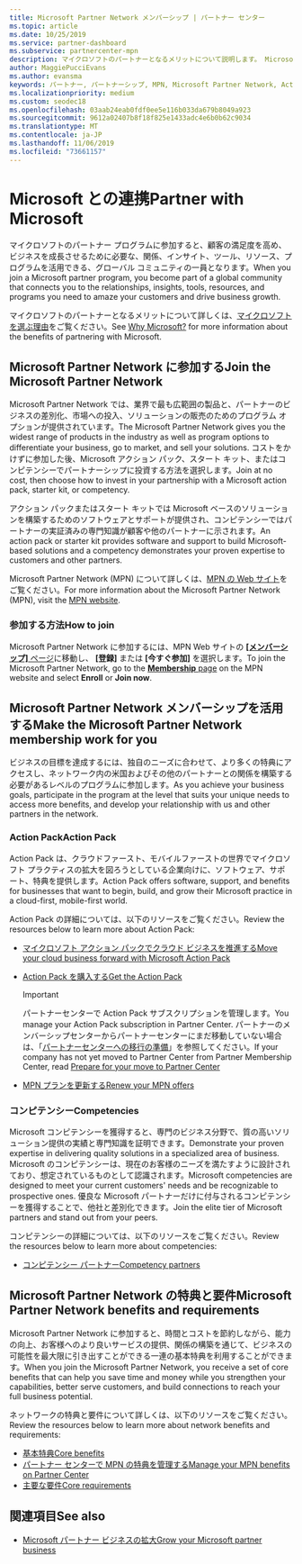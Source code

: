 ```yaml
---
title: Microsoft Partner Network メンバーシップ | パートナー センター
ms.topic: article
ms.date: 10/25/2019
ms.service: partner-dashboard
ms.subservice: partnercenter-mpn
description: マイクロソフトのパートナーとなるメリットについて説明します。 Microsoft Partner Network では、業界で最も広範囲の製品と、パートナーのビジネスの差別化、市場への投入、ソリューションの販売のためのプログラム オプションが提供されています。
author: MaggiePucciEvans
ms.author: evansma
keywords: パートナー, パートナーシップ, MPN, Microsoft Partner Network, Action Pack, MAPS, Action Pack のサブスクリプション, 特典, MPN 特典, メンバーシップ, Silver コンピテンシー, Gold コンピテンシー
ms.localizationpriority: medium
ms.custom: seodec18
ms.openlocfilehash: 03aab24eab0fdf0ee5e116b033da679b8049a923
ms.sourcegitcommit: 9612a02407b8f18f825e1433adc4e6b0b62c9034
ms.translationtype: MT
ms.contentlocale: ja-JP
ms.lasthandoff: 11/06/2019
ms.locfileid: "73661157"
---
```

# <a name="partner-with-microsoft"></a><span data-ttu-id="f2d72-105">Microsoft との連携</span><span class="sxs-lookup"><span data-stu-id="f2d72-105">Partner with Microsoft</span></span>

<span data-ttu-id="f2d72-106">マイクロソフトのパートナー プログラムに参加すると、顧客の満足度を高め、ビジネスを成長させるために必要な、関係、インサイト、ツール、リソース、プログラムを活用できる、グローバル コミュニティの一員となります。</span><span class="sxs-lookup"><span data-stu-id="f2d72-106">When you join a Microsoft partner program, you become part of a global community that connects you to the relationships, insights, tools, resources, and programs you need to amaze your customers and drive business growth.</span></span>

<span data-ttu-id="f2d72-107">マイクロソフトのパートナーとなるメリットについて詳しくは、[マイクロソフトを選ぶ理由](https://partner.microsoft.com/business-opportunities/why-microsoft)をご覧ください。</span><span class="sxs-lookup"><span data-stu-id="f2d72-107">See [Why Microsoft?](https://partner.microsoft.com/business-opportunities/why-microsoft) for more information about the benefits of partnering with Microsoft.</span></span> 

## <a name="join-the-microsoft-partner-network"></a><span data-ttu-id="f2d72-108">Microsoft Partner Network に参加する</span><span class="sxs-lookup"><span data-stu-id="f2d72-108">Join the Microsoft Partner Network</span></span>

<!-- 12/5/18 The content below was copied and pasted directly from the Membership page of the MPN site (https://partner.microsoft.com/membership)-->

<span data-ttu-id="f2d72-109">Microsoft Partner Network では、業界で最も広範囲の製品と、パートナーのビジネスの差別化、市場への投入、ソリューションの販売のためのプログラム オプションが提供されています。</span><span class="sxs-lookup"><span data-stu-id="f2d72-109">The Microsoft Partner Network gives you the widest range of products in the industry as well as program options to differentiate your business, go to market, and sell your solutions.</span></span> <span data-ttu-id="f2d72-110">コストをかけずに参加した後、Microsoft アクション パック、スタート キット、またはコンピテンシーでパートナーシップに投資する方法を選択します。</span><span class="sxs-lookup"><span data-stu-id="f2d72-110">Join at no cost, then choose how to invest in your partnership with a Microsoft action pack, starter kit, or competency.</span></span>

<span data-ttu-id="f2d72-111">アクション パックまたはスタート キットでは Microsoft ベースのソリューションを構築するためのソフトウェアとサポートが提供され、コンピテンシーではパートナーの実証済みの専門知識が顧客や他のパートナーに示されます。</span><span class="sxs-lookup"><span data-stu-id="f2d72-111">An action pack or starter kit provides software and support to build Microsoft-based solutions and a competency demonstrates your proven expertise to customers and other partners.</span></span>

<span data-ttu-id="f2d72-112">Microsoft Partner Network (MPN) について詳しくは、[MPN の Web サイト](https://partner.microsoft.com/commercial)をご覧ください。</span><span class="sxs-lookup"><span data-stu-id="f2d72-112">For more information about the Microsoft Partner Network (MPN), visit the [MPN website](https://partner.microsoft.com/commercial).</span></span>

### <a name="how-to-join"></a><span data-ttu-id="f2d72-113">参加する方法</span><span class="sxs-lookup"><span data-stu-id="f2d72-113">How to join</span></span>

<span data-ttu-id="f2d72-114">Microsoft Partner Network に参加するには、MPN Web サイトの [ **[メンバーシップ]** ページ](https://partner.microsoft.com/membership)に移動し、 **[登録]** または **[今すぐ参加]** を選択します。</span><span class="sxs-lookup"><span data-stu-id="f2d72-114">To join the Microsoft Partner Network, go to the [**Membership** page](https://partner.microsoft.com/membership) on the MPN website and select **Enroll** or **Join now**.</span></span>

## <a name="make-the-microsoft-partner-network-membership-work-for-you"></a><span data-ttu-id="f2d72-115">Microsoft Partner Network メンバーシップを活用する</span><span class="sxs-lookup"><span data-stu-id="f2d72-115">Make the Microsoft Partner Network membership work for you</span></span>

<!-- 10/25/2019 The content below content from the Membership pages of the MPN site (https://partner.microsoft.com/membership) and additional updated content.-->

<span data-ttu-id="f2d72-116">ビジネスの目標を達成するには、独自のニーズに合わせて、より多くの特典にアクセスし、ネットワーク内の米国およびその他のパートナーとの関係を構築する必要があるレベルのプログラムに参加します。</span><span class="sxs-lookup"><span data-stu-id="f2d72-116">As you achieve your business goals, participate in the program at the level that suits your unique needs to access more benefits, and develop your relationship with us and other partners in the network.</span></span>

### <a name="action-pack"></a><span data-ttu-id="f2d72-117">Action Pack</span><span class="sxs-lookup"><span data-stu-id="f2d72-117">Action Pack</span></span>

<span data-ttu-id="f2d72-118">Action Pack は、クラウドファースト、モバイルファーストの世界でマイクロソフト プラクティスの拡大を図ろうとしている企業向けに、ソフトウェア、サポート、特典を提供します。</span><span class="sxs-lookup"><span data-stu-id="f2d72-118">Action Pack offers software, support, and benefits for businesses that want to begin, build, and grow their Microsoft practice in a cloud-first, mobile-first world.</span></span> 

<span data-ttu-id="f2d72-119">Action Pack の詳細については、以下のリソースをご覧ください。</span><span class="sxs-lookup"><span data-stu-id="f2d72-119">Review the resources below to learn more about Action Pack:</span></span>

- [<span data-ttu-id="f2d72-120">マイクロソフト アクション パックでクラウド ビジネスを推進する</span><span class="sxs-lookup"><span data-stu-id="f2d72-120">Move your cloud business forward with Microsoft Action Pack</span></span>](https://partner.microsoft.com/membership/action-pack)

- [<span data-ttu-id="f2d72-121">Action Pack を購入する</span><span class="sxs-lookup"><span data-stu-id="f2d72-121">Get the Action Pack</span></span>](mpn-get-action-pack.md)
  
    >[!IMPORTANT]
    ><span data-ttu-id="f2d72-122">パートナーセンターで Action Pack サブスクリプションを管理します。</span><span class="sxs-lookup"><span data-stu-id="f2d72-122">You manage your Action Pack subscription in Partner Center.</span></span> <span data-ttu-id="f2d72-123">パートナーのメンバーシップセンターからパートナーセンターにまだ移動していない場合は、「[パートナーセンターへの移行の準備](prepare-pmc-pc-migration.md)」を参照してください。</span><span class="sxs-lookup"><span data-stu-id="f2d72-123">If your company has not yet moved to Partner Center from Partner Membership Center, read [Prepare for your move to Partner Center](prepare-pmc-pc-migration.md)</span></span>  

- [<span data-ttu-id="f2d72-124">MPN プランを更新する</span><span class="sxs-lookup"><span data-stu-id="f2d72-124">Renew your MPN offers</span></span>](renew-mpn-offers.md)

### <a name="competencies"></a><span data-ttu-id="f2d72-125">コンピテンシー</span><span class="sxs-lookup"><span data-stu-id="f2d72-125">Competencies</span></span>

<span data-ttu-id="f2d72-126">Microsoft コンピテンシーを獲得すると、専門のビジネス分野で、質の高いソリューション提供の実績と専門知識を証明できます。</span><span class="sxs-lookup"><span data-stu-id="f2d72-126">Demonstrate your proven expertise in delivering quality solutions in a specialized area of business.</span></span> <span data-ttu-id="f2d72-127">Microsoft のコンピテンシーは、現在のお客様のニーズを満たすように設計されており、想定されているものとして認識されます。</span><span class="sxs-lookup"><span data-stu-id="f2d72-127">Microsoft competencies are designed to meet your current customers' needs and be recognizable to prospective ones.</span></span> <span data-ttu-id="f2d72-128">優良な Microsoft パートナーだけに付与されるコンピテンシーを獲得することで、他社と差別化できます。</span><span class="sxs-lookup"><span data-stu-id="f2d72-128">Join the elite tier of Microsoft partners and stand out from your peers.</span></span>

<span data-ttu-id="f2d72-129">コンピテンシーの詳細については、以下のリソースをご覧ください。</span><span class="sxs-lookup"><span data-stu-id="f2d72-129">Review the resources below to learn more about competencies:</span></span>

- [<span data-ttu-id="f2d72-130">コンピテンシー パートナー</span><span class="sxs-lookup"><span data-stu-id="f2d72-130">Competency partners</span></span>](https://partner.microsoft.com/membership/competencies)

## <a name="microsoft-partner-network-benefits-and-requirements"></a><span data-ttu-id="f2d72-131">Microsoft Partner Network の特典と要件</span><span class="sxs-lookup"><span data-stu-id="f2d72-131">Microsoft Partner Network benefits and requirements</span></span>

<span data-ttu-id="f2d72-132">Microsoft Partner Network に参加すると、時間とコストを節約しながら、能力の向上、お客様へのより良いサービスの提供、関係の構築を通じて、ビジネスの可能性を最大限に引き出すことができる一連の基本特典を利用することができます。</span><span class="sxs-lookup"><span data-stu-id="f2d72-132">When you join the Microsoft Partner Network, you receive a set of core benefits that can help you save time and money while you strengthen your capabilities, better serve customers, and build connections to reach your full business potential.</span></span>

<span data-ttu-id="f2d72-133">ネットワークの特典と要件について詳しくは、以下のリソースをご覧ください。</span><span class="sxs-lookup"><span data-stu-id="f2d72-133">Review the resources below to learn more about network benefits and requirements:</span></span>

- [<span data-ttu-id="f2d72-134">基本特典</span><span class="sxs-lookup"><span data-stu-id="f2d72-134">Core benefits</span></span>](https://partner.microsoft.com/membership/core-benefits#simple-tab-content-1)
- [<span data-ttu-id="f2d72-135">パートナー センターで MPN の特典を管理する</span><span class="sxs-lookup"><span data-stu-id="f2d72-135">Manage your MPN benefits on Partner Center</span></span>](manage-your-partner-network-benefits.md)
- [<span data-ttu-id="f2d72-136">主要な要件</span><span class="sxs-lookup"><span data-stu-id="f2d72-136">Core requirements</span></span>](https://partner.microsoft.com/membership/core-benefits#simple-tab-content-2)

## <a name="see-also"></a><span data-ttu-id="f2d72-137">関連項目</span><span class="sxs-lookup"><span data-stu-id="f2d72-137">See also</span></span>
- [<span data-ttu-id="f2d72-138">Microsoft パートナー ビジネスの拡大</span><span class="sxs-lookup"><span data-stu-id="f2d72-138">Grow your Microsoft partner business</span></span>](grow-your-business.md)
